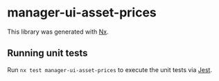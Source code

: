# manager-ui-asset-prices

This library was generated with [Nx](https://nx.dev).

## Running unit tests

Run `nx test manager-ui-asset-prices` to execute the unit tests via [Jest](https://jestjs.io).
